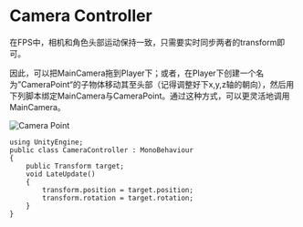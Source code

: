 # Camera Controller

在FPS中，相机和角色头部运动保持一致，只需要实时同步两者的transform即可。

因此，可以把MainCamera拖到Player下；或者，在Player下创建一个名为”CameraPoint“的子物体移动其至头部（记得调整好下x,y,z轴的朝向），然后用下列脚本绑定MainCamera与CameraPoint。通过这种方式，可以更灵活地调用MainCamera。

![Camera Point](.gitbook/assets/Unity\_MuKhcXoNWy.png)

```
using UnityEngine;
public class CameraController : MonoBehaviour
{
    public Transform target;
    void LateUpdate()
    {
        transform.position = target.position;
        transform.rotation = target.rotation;
    }
}
```
